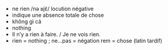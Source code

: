 
- ne rien	/nə ʁjɛ̃/	locution négative	
- indique une absence totale de chose	
- không gì cả	
- nothing	
- Il n’y a rien à faire. / Je ne vois rien.	
- rien = nothing ; ne…pas = négation	rem = chose (latin tardif)
